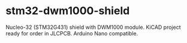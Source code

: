 # stm32-dwm1000-shield
Nucleo-32 (STM32G431) shield with DWM1000 module. KiCAD project ready for order in JLCPCB. Arduino Nano compatible.
